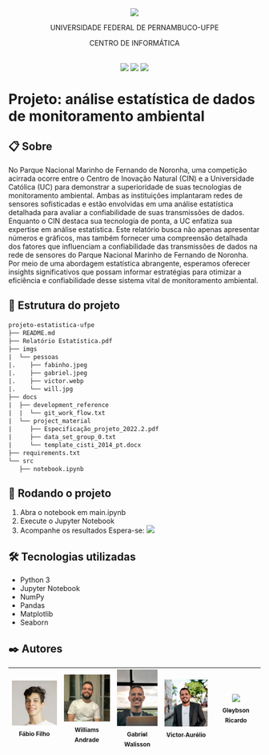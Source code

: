<p align="center">
  <img align="center" src='https://user-images.githubusercontent.com/54161035/200095500-d5fec4ba-c97e-4f19-9e39-6764418a736b.png' />
</p>
<p align="center">UNIVERSIDADE FEDERAL DE PERNAMBUCO-UFPE</p>
<p align="center">CENTRO DE INFORMÁTICA</p>

##

<p align="center">
  <img align="center" src='https://img.shields.io/badge/Status-complete-green' />
  <img align="center" src='https://img.shields.io/badge/version-1-green' />
  <img align="center" src='https://img.shields.io/badge/release%20date-abr/2023-green' />
</p>

# Projeto: análise estatística de dados de monitoramento ambiental

## 📋 Sobre

No Parque Nacional Marinho de Fernando de Noronha, uma competição acirrada ocorre entre o Centro de Inovação Natural (CIN) e a Universidade Católica (UC) para demonstrar a superioridade de suas tecnologias de monitoramento ambiental. Ambas as instituições implantaram redes de sensores sofisticadas e estão envolvidas em uma análise estatística detalhada para avaliar a confiabilidade de suas transmissões de dados. Enquanto o CIN destaca sua tecnologia de ponta, a UC enfatiza sua expertise em análise estatística. Este relatório busca não apenas apresentar números e gráficos, mas também fornecer uma compreensão detalhada dos fatores que influenciam a confiabilidade das transmissões de dados na rede de sensores do Parque Nacional Marinho de Fernando de Noronha. Por meio de uma abordagem estatística abrangente, esperamos oferecer insights significativos que possam informar estratégias para otimizar a eficiência e confiabilidade desse sistema vital de monitoramento ambiental. 

## 📂 Estrutura do projeto

```
projeto-estatistica-ufpe
├── README.md
├── Relatório Estatística.pdf
├── imgs
|  └── pessoas
|.    ├── fabinho.jpeg
|.    ├── gabriel.jpeg
|.    ├── victor.webp
|.    └── will.jpg
├── docs
|  ├── development_reference
|  |  └── git_work_flow.txt
|  └── project_material
|     ├── Especificação_projeto_2022.2.pdf
|     ├── data_set_group_0.txt
|     └── template_cisti_2014_pt.docx
├── requirements.txt
└── src
   ├── notebook.ipynb

```

## 🚀 Rodando o projeto

1. Abra o notebook em <span>main.ipynb</span>
2. Execute o Jupyter Notebook
3. Acompanhe os resultados
   Espera-se:
   <img src="./src/assets/teste_de_normalidade.png" />

## 🛠️ Tecnologias utilizadas

- Python 3
- Jupyter Notebook
- NumPy
- Pandas
- Matplotlib
- Seaborn

## ✒️ Autores

| [<img  src="./imgs/pessoas/fabinho.jpg" width=120><br><sub>Fábio Filho</sub>](https://github.com/LordFabinho) | [<img src="./imgs/pessoas/will.jpg" width=115><br><sub>Williams Andrade</sub>](https://github.com/WilliamsASF) | [<img  src="./imgs/pessoas/gabriel.jpeg" width=85><br><sub>Gabriel Walisson</sub>](https://github.com/Gabriel-Wamat) | [<img  src="./imgs/pessoas/victor.webp" width=110><br><sub>Victor Aurélio</sub>](https://github.com/ovictoraurelio) | [<img src="https://avatars.githubusercontent.com/u/104030171?v=4" width=115><br><sub>Gleybson Ricardo</sub>](https://github.com) |
| :--------------------------------------------------------------------------------------------------------------------------------------------: | :----------------------------------------------------------------------------------------------------------------------------------------: | :-----------------------------------------------------------------------------------------------------------------------------------------: | :-------------------------------------------------------------------------------------------------------------------------------------: | :------------------------------------------------------------------------------------------------------------------------------------------------: |
